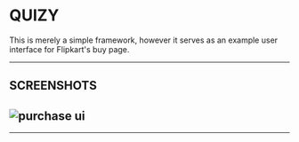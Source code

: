 # QUIZY

This is merely a simple framework, however it serves as an example user interface for Flipkart's buy page.
***
## SCREENSHOTS
![purchase ui](https://github.com/shivenducs1136/FlipkartPurchaseUI/blob/main/Screenshot_2022-07-27-22-54-21-112_com.bitwisor.flipkartclone.jpg)
-----------------------------------------------------------------------------
***


